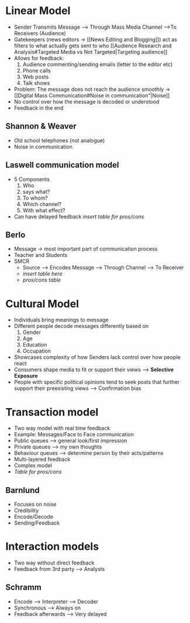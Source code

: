 # Linear Model
- Sender Transmits Message –> Through Mass Media Channel –>To Receivers (Audience)
- Gatekeepers (news editors -> [[News Editing and Blogging]]) act as filters to what actually gets sent to who [[Audience Research and Analysis#Targeted Media vs Not Targeted|Targeting audience]]
- Allows for feedback: 
  1. Audience commenting/sending emails (letter to the editor etc)
  2. Phone calls
  3. Web posts
  4. Talk shows
- Problem: The message does not reach the audience smoothly -> [[Digital Mass Communication#Noise in communication"|Noise]]
- No control over how the message is decoded or understood
- Feedback in the end
## Shannon & Weaver 
   - Old school telephones (not analogue)
   - Noise in communication
## Laswell communication model
- 5 Components
   1. Who 
   2. says what?
   3. To whom?
   4. Which channel?
   5. With what effect?
- Can have delayed feedback
*insert table for pros/cons*
## Berlo 
   - Message -> most important part of communication process
   - Teacher and Students
   - SMCR
	 - Source --> Encodes Message --> Through Channel --> To Receiver
	 - *insert table here*
	 - *pros/cons table*
# Cultural Model
- Individuals bring meanings to message
- Different people decode messages differently based on
  1. Gender
  2. Age
  3. Education
  4. Occupation
- Showcases complexity of how Senders lack control over how people react 
- Consumers shape media to fit or support their views –> **Selective Exposure**
- People with specific political opinions tend to seek posts that further support their preexisting views –> Confirmation bias



# Transaction model
- Two way model with real time feedback
- Example: Messages/Face to Face communication
- Public queues --> general look/first impression
- Private queues --> my own thoughts 
- Behaviour queues --> determine person by their acts/patterns
- Multi-layered feedback
- Complex model
- *Table for pros/cons*
## Barnlund
   - Focuses on noise
   - Credibility 
   - Encode/Decode
   - Sending/Feedback

# Interaction models
- Two way without direct feedback
- Feedback from 3rd party --> Analysts 
## Schramm 
- Encode --> Interpreter --> Decoder
- Synchronous --> Always on 
- Feedback afterwards --> Very delayed